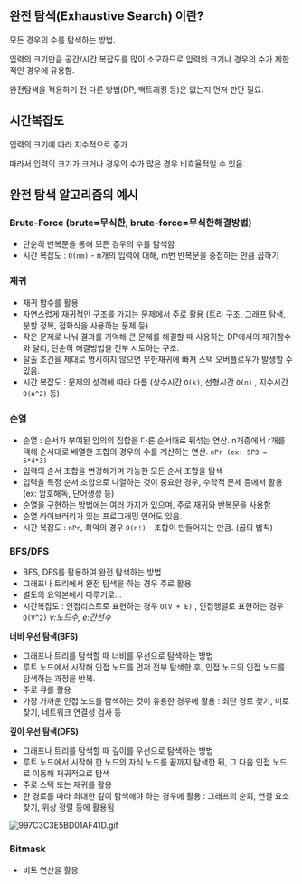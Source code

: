 ## 완전 탐색(Exhaustive Search) 이란?

모든 경우의 수를 탐색하는 방법.

입력의 크기만큼 공간/시간 복잡도를 많이 소모하므로 입력의 크기나 경우의 수가 제한적인 경우에 유용함.

완전탐색을 적용하기 전 다른 방법(DP, 백트래킹 등)은 없는지 먼저 판단 필요.

## 시간복잡도

입력의 크기에 따라 지수적으로 증가

따라서 입력의 크기가 크거나 경우의 수가 많은 경우 비효율적일 수 있음.

## 완전 탐색 알고리즘의 예시

### Brute-Force (brute=무식한, brute-force=무식한해결방법)

- 단순히 반복문을 통해 모든 경우의 수를 탐색함
- 시간 복잡도 : `O(nm)` - n개의 입력에 대해, m번 반복문을 중첩하는 만큼 곱하기

### 재귀

- 재귀 함수를 활용
- 자연스럽게 재귀적인 구조를 가지는 문제에서 주로 활용 (트리 구조, 그래프 탐색, 분할 정복, 점화식을 사용하는 문제 등)
- 작은 문제로 나눠 결과를 기억해 큰 문제를 해결할 때 사용하는 DP에서의 재귀함수와 달리, 단순히 해결방법을 전부 시도하는 구조.
- 탈출 조건을 제대로 명시하지 않으면 무한재귀에 빠져 스택 오버플로우가 발생할 수 있음.
- 시간 복잡도 : 문제의 성격에 따라 다름 (상수시간 `O(k)`, 선형시간 `O(n)` , 지수시간 `O(n^2)` 등)

### 순열

- 순열 : 순서가 부여된 임의의 집합을 다른 순서대로 뒤섞는 연산.  n개중에서 r개를 택해 순서대로 배열한 조합의 경우의 수를 계산하는 연산. `nPr (ex: 5P3 = 5*4*3)`
- 입력의 순서 조합을 변경해가며 가능한 모든 순서 조합을 탐색
- 입력을 특정 순서 조합으로 나열하는 것이 중요한 경우, 수학적 문제 등에서 활용 (ex: 암호해독, 단어생성 등)
- 순열을 구현하는 방법에는 여러 가지가 있으며, 주로 재귀와 반복문을 사용함
- 순열 라이브러리가 있는 프로그래밍 언어도 있음.
- 시간 복잡도 : `nPr`, 최악의 경우 `O(n!)` - 조합이 만들어지는 만큼. (곱의 법칙)

### BFS/DFS

- BFS, DFS를 활용하여 완전 탐색하는 방법
- 그래프나 트리에서 완전 탐색을 하는 경우 주로 활용
- 별도의 요약본에서 다루기로…
- 시간복잡도 : 인접리스트로 표현하는 경우 `O(V + E)` , 인접행렬로 표현하는 경우 `O(V^2)` *v:노드수, e:간선수*

**너비 우선 탐색(BFS)**

- 그래프나 트리를 탐색할 때 너비를 우선으로 탐색하는 방법
- 루트 노드에서 시작해 인접 노드를 먼저 전부 탐색한 후, 인접 노드의 인접 노드를 탐색하는 과정을 반복.
- 주로 큐를 활용
- 가장 가까운 인접 노드를 탐색하는 것이 유용한 경우에 활용 : 최단 경로 찾기, 미로 찾기, 네트워크 연결성 검사 등

**깊이 우선 탐색(DFS)**

- 그래프나 트리를 탐색할 때 깊이를 우선으로 탐색하는 방법
- 루트 노드에서 시작해 한 노드의 자식 노드를 끝까지 탐색한 뒤, 그 다음 인접 노드로 이동해 재귀적으로 탐색
- 주로 스택 또는 재귀를 활용
- 한 경로를 따라 최대한 깊이 탐색해야 하는 경우에 활용 : 그래프의 순회, 연결 요소 찾기, 위상 정렬 등에 활용됨

![997C3C3E5BD01AF41D.gif](https://prod-files-secure.s3.us-west-2.amazonaws.com/888323b4-351a-4862-92ad-b4b083d18914/ff6afe23-1184-4eaa-9b9b-c811f7d35d70/997C3C3E5BD01AF41D.gif)

### Bitmask

- 비트 연산을 활용
